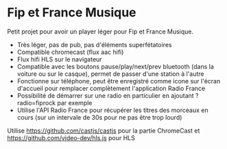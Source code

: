 # Fip et France Musique

Petit projet pour avoir un player léger pour Fip et France Musique.

- Très léger, pas de pub, pas d'éléments superfétatoires
- Compatible chromecast (flux aac hifi)
- Flux hifi HLS sur le navigateur
- Compatible avec les boutons pause/play/next/prev bluetooth (dans la voiture ou sur le casque), permet de passer d'une station à l'autre
- Fonctionne sur téléphone, peut être enregistré comme icone sur l'écran d'accueil pour remplacer complètement l'application Radio France
- Possibilité de démarrer sur une radio en particulier en ajoutant ?radio=fiprock par exemple
- Utilise l'API Radio France pour récupérer les titres des morceaux en cours (sur un intervale de 30s pour ne pas être trop lourd)

Utilise https://github.com/castjs/castjs pour la partie ChromeCast et https://github.com/video-dev/hls.js pour HLS
